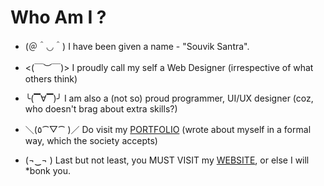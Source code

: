 # Who Am I ?

* (＠＾◡＾) I have been given a name - "Souvik Santra". 

* <(￣︶￣)> I proudly call my self a Web Designer (irrespective of what others think)

* ╰(▔∀▔)╯ I am also a (not so) proud programmer, UI/UX designer (coz, who doesn't brag about extra skills?)

* ＼(٥⁀▽⁀ )／ Do visit my [PORTFOLIO](https://s01k.github.io) (wrote about myself in a formal way, which the society accepts)

* (¬‿¬ ) Last but not least, you MUST VISIT my [WEBSITE](https://souviksantra.netlify.app), or else I will *bonk you.
